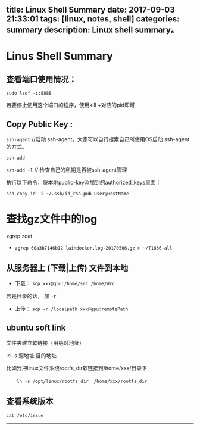 title: Linux Shell Summary
date: 2017-09-03 21:33:01
tags: [linux, notes, shell]
categories: summary
description: Linux shell summary。
---

# Linus Shell Summary

## 查看端口使用情况：
`sudo lsof -i:8888`

若要停止使用这个端口的程序，使用kill +对应的pid即可

## Copy Public Key :

`ssh-agent` //启动 ssh-agent，大家可以自行搜索自己所使用OS启动 ssh-agent的方式。

`ssh-add`

`ssh-add -l` // 检查自己的私钥是否被ssh-agent管理

执行以下命令，将本地public-key添加到的authorized_keys里面：

`ssh-copy-id -i ~/.ssh/id_rsa.pub User@HostName`

# 查找gz文件中的log
zgrep zcat

- `zgrep 60a3b7146b12 laindocker.log-20170506.gz > ~/T1836-all`

## 从服务器上 (下载|上传) 文件到本地
- 下载： `scp xxx@gpu:/home/src /home/drc`

若是目录的话， 加 `-r`

- 上传： `scp -r /localpath xxx@gpu:remotePath`


## ubuntu soft link

文件夹建立软链接（用绝对地址）

ln -s 源地址 目的地址

比如我把linux文件系统rootfs_dir软链接到/home/xxx/目录下

　　`ln -s /opt/linux/rootfs_dir  /home/xxx/rootfs_dir`
　　
## 查看系统版本

`cat /etc/issue `  

--- 
　　